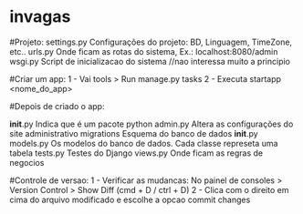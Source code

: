 # invagas

#Projeto:
settings.py Configurações do projeto: BD, Linguagem, TimeZone, etc..
urls.py     Onde ficam as rotas do sistema, Ex.: localhost:8080/admin
wsgi.py     Script de inicializacao do sistema //nao interessa muito a principio


#Criar um app:
1 - Vai tools > Run manage.py tasks
2 - Executa startapp <nome_do_app>

#Depois de criado o app:

__init__.py  Indica que é um pacote python
admin.py     Altera as configurações do site administrativo
migrations   Esquema do banco de dados
     __init__.py
models.py    Os modelos do banco de dados. Cada classe represeta uma tabela
tests.py     Testes do Django
views.py     Onde ficam as regras de negocios

#Controle de versao:
1 - Verificar as mudancas: No painel de consoles > Version Control > Show Diff (cmd + D / ctrl + D)
2 - Clica com o direito em cima do arquivo modificado e escolhe a opcao commit changes